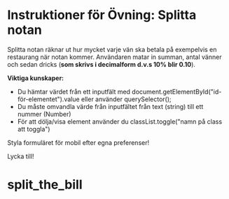 # Instruktioner för Övning: Splitta notan

Splitta notan räknar ut hur mycket varje vän ska betala på exempelvis en restaurang när notan kommer. Användaren matar in summan, antal vänner och sedan dricks (**som skrivs i decimalform d.v.s 10% blir 0.10**).

**Viktiga kunskaper:**

* Du hämtar värdet från ett inputfält med document.getElementById("id-för-elementet").value eller använder querySelector();
* Du måste omvandla värde från inputfältet från text (string) till ett nummer (Number) 
* För att dölja/visa element använder du classList.toggle("namn på class att toggla") 

Styla formuläret för mobil efter egna preferenser!


Lycka till!
# split_the_bill
